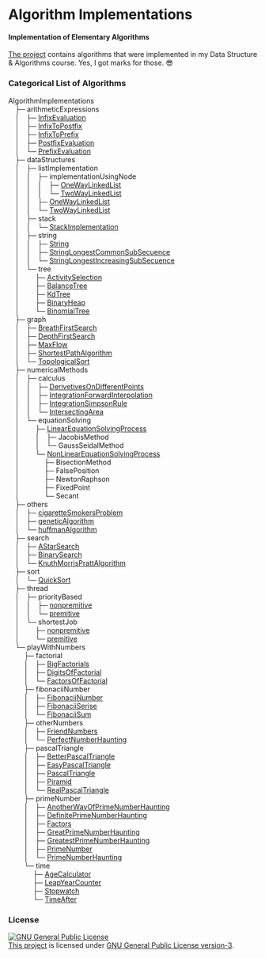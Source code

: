 # Algorithm Implementations
#### Implementation of Elementary Algorithms

[The project](http://minhaskamal.github.io/AlgorithmImplementations) contains algorithms that were implemented in my Data Structure & Algorithms course. Yes, I got marks for those. :sunglasses:

### Categorical List of Algorithms

AlgorithmImplementations <br/>
&emsp;├─ arithmeticExpressions <br/>
&emsp;│&emsp;├─ <a href="https://github.com/MinhasKamal/AlgorithmImplementations/tree/master/arithmeticExpressions/infixEvaluation">InfixEvaluation</a> <br/>
&emsp;│&emsp;├─ <a href="https://github.com/MinhasKamal/AlgorithmImplementations/tree/master/arithmeticExpressions/infixToPostfix">InfixToPostfix</a> <br/>
&emsp;│&emsp;├─ <a href="https://github.com/MinhasKamal/AlgorithmImplementations/tree/master/arithmeticExpressions/infixToPrefix">InfixToPrefix</a> <br/>
&emsp;│&emsp;├─ <a href="https://github.com/MinhasKamal/AlgorithmImplementations/tree/master/arithmeticExpressions/postfixEvaluation">PostfixEvaluation</a> <br/>
&emsp;│&emsp;└─ <a href="https://github.com/MinhasKamal/AlgorithmImplementations/tree/master/arithmeticExpressions/prefixEvaluation">PrefixEvaluation</a> <br/>
&emsp;├─ dataStructures <br/>
&emsp;│&emsp;├─ listImplementation <br/>
&emsp;│&emsp;│&emsp;├─ implementationUsingNode <br/>
&emsp;│&emsp;│&emsp;│&emsp;├─ <a href="https://github.com/MinhasKamal/AlgorithmImplementations/blob/master/dataStructures/listImplementation/implementationUsingNode/OneWayLinkedList.cpp">OneWayLinkedList</a> <br/>
&emsp;│&emsp;│&emsp;│&emsp;└─ <a href="https://github.com/MinhasKamal/AlgorithmImplementations/blob/master/dataStructures/listImplementation/implementationUsingNode/TwoWayLinkedList.cpp">TwoWayLinkedList</a> <br/>
&emsp;│&emsp;│&emsp;├─ <a href="https://github.com/MinhasKamal/AlgorithmImplementations/blob/master/dataStructures/listImplementation/OneWayLinkedList.cpp">OneWayLinkedList</a> <br/>
&emsp;│&emsp;│&emsp;└─ <a href="https://github.com/MinhasKamal/AlgorithmImplementations/blob/master/dataStructures/listImplementation/TwoWayLinkedList.cpp">TwoWayLinkedList</a> <br/>
&emsp;│&emsp;├─ stack <br/>
&emsp;│&emsp;│&emsp;└─ <a href="https://github.com/MinhasKamal/AlgorithmImplementations/blob/master/dataStructures/stack/StackImplementation.c">StackImplementation</a> <br/>
&emsp;│&emsp;├─ string <br/>
&emsp;│&emsp;│&emsp;├─ <a href="https://github.com/MinhasKamal/AlgorithmImplementations/blob/master/dataStructures/string/String.c">String</a> <br/>
&emsp;│&emsp;│&emsp;├─ <a href="https://github.com/MinhasKamal/AlgorithmImplementations/blob/master/dataStructures/string/StringLongestCommonSubSecuence.cpp">StringLongestCommonSubSecuence</a> <br/>
&emsp;│&emsp;│&emsp;└─ <a href="https://github.com/MinhasKamal/AlgorithmImplementations/blob/master/dataStructures/string/StringLongestIncreasingSubSecuence.cpp">StringLongestIncreasingSubSecuence</a> <br/>
&emsp;│&emsp;└─ tree <br/>
&emsp;│&emsp; &emsp;├─ <a href="https://github.com/MinhasKamal/AlgorithmImplementations/tree/master/dataStructures/tree/activitySelection">ActivitySelection</a> <br/>
&emsp;│&emsp; &emsp;├─ <a href="https://github.com/MinhasKamal/AlgorithmImplementations/tree/master/dataStructures/tree/balanceTree">BalanceTree</a> <br/>
&emsp;│&emsp; &emsp;├─ <a href="https://github.com/MinhasKamal/AlgorithmImplementations/tree/master/dataStructures/tree/kdTree">KdTree</a> <br/>
&emsp;│&emsp; &emsp;├─ <a href="https://github.com/MinhasKamal/AlgorithmImplementations/blob/master/dataStructures/tree/BinaryHeap.cpp">BinaryHeap</a> <br/>
&emsp;│&emsp; &emsp;└─ <a href="https://github.com/MinhasKamal/AlgorithmImplementations/blob/master/dataStructures/tree/BinomialTree.cpp">BinomialTree</a> <br/>
&emsp;├─ graph <br/>
&emsp;│&emsp;├─ <a href="https://github.com/MinhasKamal/AlgorithmImplementations/tree/master/graph/breathFirstSearch">BreathFirstSearch</a> <br/>
&emsp;│&emsp;├─ <a href="https://github.com/MinhasKamal/AlgorithmImplementations/tree/master/graph/depthFirstSearch">DepthFirstSearch</a> <br/>
&emsp;│&emsp;├─ <a href="https://github.com/MinhasKamal/AlgorithmImplementations/tree/master/graph/maxFlow">MaxFlow</a> <br/>
&emsp;│&emsp;├─ <a href="https://github.com/MinhasKamal/AlgorithmImplementations/tree/master/graph/shortestPathAlgorithm">ShortestPathAlgorithm</a> <br/>
&emsp;│&emsp;└─ <a href="https://github.com/MinhasKamal/AlgorithmImplementations/tree/master/graph/topologicalSort">TopologicalSort</a> <br/>
&emsp;├─ numericalMethods <br/>
&emsp;│&emsp;├─ calculus <br/>
&emsp;│&emsp;│&emsp;├─ <a href="https://github.com/MinhasKamal/AlgorithmImplementations/blob/master/numericalMethods/calculus/DerivetivesOnDifferentPoints.c">DerivetivesOnDifferentPoints</a> <br/>
&emsp;│&emsp;│&emsp;├─ <a href="https://github.com/MinhasKamal/AlgorithmImplementations/blob/master/numericalMethods/calculus/IntegrationForwardInterpolation.c">IntegrationForwardInterpolation</a> <br/>
&emsp;│&emsp;│&emsp;├─ <a href="https://github.com/MinhasKamal/AlgorithmImplementations/blob/master/numericalMethods/calculus/IntegrationSimpsonRule.c">IntegrationSimpsonRule</a> <br/>
&emsp;│&emsp;│&emsp;└─ <a href="https://github.com/MinhasKamal/AlgorithmImplementations/blob/master/numericalMethods/calculus/IntersectingArea.c">IntersectingArea</a> <br/>
&emsp;│&emsp;└─ equationSolving <br/>
&emsp;│&emsp; &emsp;├─ <a href="https://github.com/MinhasKamal/AlgorithmImplementations/blob/master/numericalMethods/equationSolving/LinearEquationSolvingProcess.c">LinearEquationSolvingProcess</a> <br/>
&emsp;│&emsp; &emsp;│&emsp;├─ JacobisMethod <br/>
&emsp;│&emsp; &emsp;│&emsp;└─ GaussSeidalMethod <br/>
&emsp;│&emsp; &emsp;└─ <a href="https://github.com/MinhasKamal/AlgorithmImplementations/blob/master/numericalMethods/equationSolving/NonLinearEquationSolvingProcess.c">NonLinearEquationSolvingProcess</a> <br/>
&emsp;│&emsp; &emsp; &emsp;├─ BisectionMethod <br/>
&emsp;│&emsp; &emsp; &emsp;├─ FalsePosition <br/>
&emsp;│&emsp; &emsp; &emsp;├─ NewtonRaphson <br/>
&emsp;│&emsp; &emsp; &emsp;├─ FixedPoint <br/>
&emsp;│&emsp; &emsp; &emsp;└─ Secant <br/>
&emsp;├─ others <br/>
&emsp;│&emsp;├─ <a href="https://github.com/MinhasKamal/AlgorithmImplementations/tree/master/others/cigaretteSmokersProblem">cigaretteSmokersProblem</a> <br/>
&emsp;│&emsp;├─ <a href="https://github.com/MinhasKamal/AlgorithmImplementations/tree/master/others/geneticAlgorithm">geneticAlgorithm</a> <br/>
&emsp;│&emsp;└─ <a href="https://github.com/MinhasKamal/AlgorithmImplementations/tree/master/others/huffmanAlgorithm">huffmanAlgorithm</a> <br/>
&emsp;├─ search <br/>
&emsp;│&emsp;├─ <a href="https://github.com/MinhasKamal/AlgorithmImplementations/tree/master/search/aStarSearch">AStarSearch</a> <br/>
&emsp;│&emsp;├─ <a href="https://github.com/MinhasKamal/AlgorithmImplementations/tree/master/search/binarySearch">BinarySearch</a> <br/>
&emsp;│&emsp;└─ <a href="https://github.com/MinhasKamal/AlgorithmImplementations/tree/master/search/knuthMorrisPrattAlgorithm">KnuthMorrisPrattAlgorithm</a> <br/>
&emsp;├─ sort <br/>
&emsp;│&emsp;└─ <a href="https://github.com/MinhasKamal/AlgorithmImplementations/tree/master/sort/quickSort">QuickSort</a> <br/>
&emsp;├─ thread <br/>
&emsp;│&emsp;├─ priorityBased</a> <br/>
&emsp;│&emsp;│&emsp;├─ <a href="https://github.com/MinhasKamal/AlgorithmImplementations/tree/master/thread/priorityBased/nonpremitive">nonpremitive</a> <br/>
&emsp;│&emsp;│&emsp;└─ <a href="https://github.com/MinhasKamal/AlgorithmImplementations/tree/master/thread/priorityBased/premitive">premitive</a> <br/>
&emsp;│&emsp;└─ shortestJob <br/>
&emsp;│&emsp; &emsp;├─ <a href="https://github.com/MinhasKamal/AlgorithmImplementations/tree/master/thread/shortestJob/nonpremitive">nonpremitive</a> <br/>
&emsp;│&emsp; &emsp;└─ <a href="https://github.com/MinhasKamal/AlgorithmImplementations/tree/master/thread/shortestJob/premitive">premitive</a> <br/>
&emsp;└─ playWithNumbers <br/>
&emsp; &emsp;├─ factorial <br/>
&emsp; &emsp;│&emsp;├─ <a href="https://github.com/MinhasKamal/AlgorithmImplementations/blob/master/playWithNumbers/factorial/BigFactorials.c">BigFactorials</a> <br/>
&emsp; &emsp;│&emsp;├─ <a href="https://github.com/MinhasKamal/AlgorithmImplementations/blob/master/playWithNumbers/factorial/DigitsOfFactorial.c">DigitsOfFactorial</a> <br/>
&emsp; &emsp;│&emsp;└─ <a href="https://github.com/MinhasKamal/AlgorithmImplementations/blob/master/playWithNumbers/factorial/FactorsOfFactorial.c">FactorsOfFactorial</a> <br/>
&emsp; &emsp;├─ fibonaciiNumber <br/>
&emsp; &emsp;│&emsp;├─ <a href="https://github.com/MinhasKamal/AlgorithmImplementations/blob/master/playWithNumbers/fibonaciiNumber/FibonaciiNumber.c">FibonaciiNumber</a> <br/>
&emsp; &emsp;│&emsp;├─ <a href="https://github.com/MinhasKamal/AlgorithmImplementations/blob/master/playWithNumbers/fibonaciiNumber/FibonaciiSerise.c">FibonaciiSerise</a> <br/>
&emsp; &emsp;│&emsp;└─ <a href="https://github.com/MinhasKamal/AlgorithmImplementations/blob/master/playWithNumbers/fibonaciiNumber/FibonaciiSum.c">FibonaciiSum</a> <br/>
&emsp; &emsp;├─ otherNumbers <br/>
&emsp; &emsp;│&emsp;├─ <a href="https://github.com/MinhasKamal/AlgorithmImplementations/blob/master/playWithNumbers/otherNumbers/FriendNumbers.c">FriendNumbers</a> <br/>
&emsp; &emsp;│&emsp;└─ <a href="https://github.com/MinhasKamal/AlgorithmImplementations/blob/master/playWithNumbers/otherNumbers/PerfectNumberHaunting.c">PerfectNumberHaunting</a> <br/>
&emsp; &emsp;├─ pascalTriangle <br/>
&emsp; &emsp;│&emsp;├─ <a href="https://github.com/MinhasKamal/AlgorithmImplementations/blob/master/playWithNumbers/pascalTriangle/BetterPascalTriangle.c">BetterPascalTriangle</a> <br/>
&emsp; &emsp;│&emsp;├─ <a href="https://github.com/MinhasKamal/AlgorithmImplementations/blob/master/playWithNumbers/pascalTriangle/EasyPascalTriangle.c">EasyPascalTriangle</a> <br/>
&emsp; &emsp;│&emsp;├─ <a href="https://github.com/MinhasKamal/AlgorithmImplementations/blob/master/playWithNumbers/pascalTriangle/PascalTriangle.c">PascalTriangle</a> <br/>
&emsp; &emsp;│&emsp;├─ <a href="https://github.com/MinhasKamal/AlgorithmImplementations/blob/master/playWithNumbers/pascalTriangle/Piramid.c">Piramid</a> <br/>
&emsp; &emsp;│&emsp;└─ <a href="https://github.com/MinhasKamal/AlgorithmImplementations/blob/master/playWithNumbers/pascalTriangle/RealPascalTriangle.c">RealPascalTriangle</a> <br/>
&emsp; &emsp;├─ primeNumber <br/>
&emsp; &emsp;│&emsp;├─ <a href="https://github.com/MinhasKamal/AlgorithmImplementations/blob/master/playWithNumbers/primeNumber/AnotherWayOfPrimeNumberHaunting.c">AnotherWayOfPrimeNumberHaunting</a> <br/>
&emsp; &emsp;│&emsp;├─ <a href="https://github.com/MinhasKamal/AlgorithmImplementations/blob/master/playWithNumbers/primeNumber/DefinitePrimeNumberHaunting.c">DefinitePrimeNumberHaunting</a> <br/>
&emsp; &emsp;│&emsp;├─ <a href="https://github.com/MinhasKamal/AlgorithmImplementations/blob/master/playWithNumbers/primeNumber/Factors.c">Factors</a> <br/>
&emsp; &emsp;│&emsp;├─ <a href="https://github.com/MinhasKamal/AlgorithmImplementations/blob/master/playWithNumbers/primeNumber/GreatPrimeNumberHaunting.c">GreatPrimeNumberHaunting</a> <br/>
&emsp; &emsp;│&emsp;├─ <a href="https://github.com/MinhasKamal/AlgorithmImplementations/blob/master/playWithNumbers/primeNumber/GreatestPrimeNumberHaunting.c">GreatestPrimeNumberHaunting</a> <br/>
&emsp; &emsp;│&emsp;├─ <a href="https://github.com/MinhasKamal/AlgorithmImplementations/blob/master/playWithNumbers/primeNumber/PrimeNumber.c">PrimeNumber</a> <br/>
&emsp; &emsp;│&emsp;└─ <a href="https://github.com/MinhasKamal/AlgorithmImplementations/blob/master/playWithNumbers/primeNumber/PrimeNumberHaunting.c">PrimeNumberHaunting</a> <br/>
&emsp; &emsp;└─ time <br/>
&emsp; &emsp; &emsp;├─ <a href="https://github.com/MinhasKamal/AlgorithmImplementations/blob/master/playWithNumbers/time/AgeCalculator.c">AgeCalculator</a> <br/>
&emsp; &emsp; &emsp;├─ <a href="https://github.com/MinhasKamal/AlgorithmImplementations/blob/master/playWithNumbers/time/LeapYearCounter.c">LeapYearCounter</a> <br/>
&emsp; &emsp; &emsp;├─ <a href="https://github.com/MinhasKamal/AlgorithmImplementations/blob/master/playWithNumbers/time/Stopwatch.c">Stopwatch</a> <br/>
&emsp; &emsp; &emsp;└─ <a href="https://github.com/MinhasKamal/AlgorithmImplementations/blob/master/playWithNumbers/time/TimeAfter.c">TimeAfter</a> <br/>


### License
<a rel="license" href="http://www.gnu.org/licenses/gpl.html"><img alt="GNU General Public License" style="border-width:0" src="http://www.gnu.org/graphics/gplv3-88x31.png" /></a><br/><a href="https://github.com/MinhasKamal/AlgorithmImplementations">This project</a> is licensed under <a rel="license" href="http://www.gnu.org/licenses/gpl.html">GNU General Public License version-3</a>.
